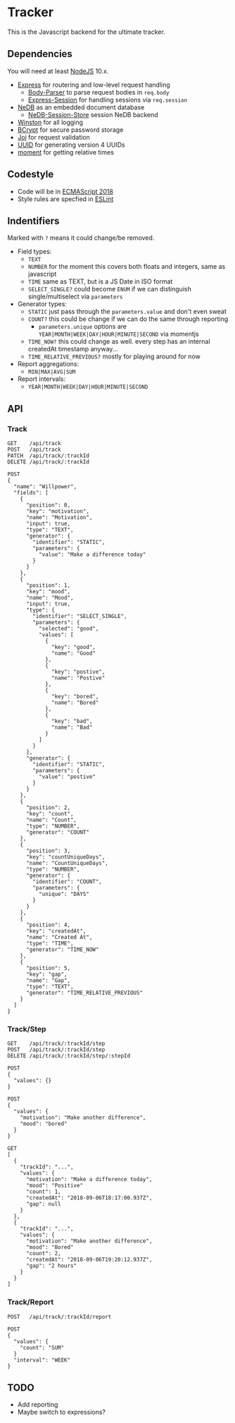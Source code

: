 # Tracker

This is the Javascript backend for the ultimate tracker.

## Dependencies

You will need at least [NodeJS](https://nodejs.org) 10.x.

* [Express](https://www.npmjs.com/package/express) for routering and low-level request handling
  * [Body-Parser](https://www.npmjs.com/package/body-parser) to parse request bodies in `req.body` 
  * [Express-Session](https://www.npmjs.com/package/express-session) for handling sessions via `req.session` 
* [NeDB](https://www.npmjs.com/package/nedb) as an embedded document database
  * [NeDB-Session-Store](https://www.npmjs.com/package/nedb-session-store) session NeDB backend
* [Winston](https://www.npmjs.com/package/winston) for all logging
* [BCrypt](https://www.npmjs.com/package/bcrypt) for secure password storage
* [Joi](https://www.npmjs.com/package/@hapi/joi) for request validation
* [UUID](https://www.npmjs.com/package/uuid) for generating version 4 UUIDs
* [moment](https://www.npmjs.com/package/moment) for getting relative times

## Codestyle

* Code will be in [ECMAScript 2018](http://www.ecma-international.org/ecma-262/9.0/)
* Style rules are specfied in [ESLint](.eslintrc.yml)

## Indentifiers
Marked with `?` means it could change/be removed.

* Field types: 
  * `TEXT`
  * `NUMBER` for the moment this covers both floats and integers, same as javascript
  * `TIME` same as TEXT, but is a JS Date in ISO format
  * `SELECT_SINGLE?` could become `ENUM` if we can distinguish single/multiselect via `parameters`
* Generator types:
  * `STATIC` just pass through the `parameters.value` and don't even sweat
  * `COUNT?` this could be change if we can do the same through reporting
    * `parameters.unique` options are `YEAR|MONTH|WEEK|DAY|HOUR|MINUTE|SECOND` via momentjs
  * `TIME_NOW?` this could change as well. every step has an internal createdAt timestamp anyway...
  * `TIME_RELATIVE_PREVIOUS?` mostly for playing around for now
* Report aggregations:
  * `MIN|MAX|AVG|SUM`
* Report intervals:
  * `YEAR|MONTH|WEEK|DAY|HOUR|MINUTE|SECOND`

## API

### Track
```
GET    /api/track
POST   /api/track
PATCH  /api/track/:trackId
DELETE /api/track/:trackId

POST
{
  "name": "Willpower",
  "fields": [
    {
      "position": 0,
      "key": "motivation",
      "name": "Motivation",
      "input": true,
      "type": "TEXT",
      "generator": {
        "identifier": "STATIC",
        "parameters": {
          "value": "Make a difference today"
        }
      }
    },
    {
      "position": 1,
      "key": "mood",
      "name": "Mood",
      "input": true,
      "type": {
        "identifier": "SELECT_SINGLE",
        "parameters": {
          "selected": "good",
          "values": [
            {
              "key": "good",
              "name": "Good"
            },
            {
              "key": "postive",
              "name": "Postive"
            },
            {
              "key": "bored",
              "name": "Bored"
            },
            {
              "key": "bad",
              "name": "Bad"
            }
          ]
        }
      },
      "generator": {
        "identifier": "STATIC",
        "parameters": {
          "value": "postive"
        }
      }
    },
    {
      "position": 2,
      "key": "count",
      "name": "Count",
      "type": "NUMBER",
      "generator": "COUNT"
    },
    {
      "position": 3,
      "key": "countUniqueDays",
      "name": "CountUniqueDays",
      "type": "NUMBER",
      "generator": {
        "identifier": "COUNT",
        "parameters": {
          "unique": "DAYS"
        }
      }
    },
    {
      "position": 4,
      "key": "createdAt",
      "name": "Created At",
      "type": "TIME",
      "generator": "TIME_NOW"
    },
    {
      "position": 5,
      "key": "gap",
      "name": "Gap",
      "type": "TEXT",
      "generator": "TIME_RELATIVE_PREVIOUS"
    }
  ]
}
```

### Track/Step
```
GET    /api/track/:trackId/step
POST   /api/track/:trackId/step
DELETE /api/track/:trackId/step/:stepId

POST
{
  "values": {}
}

POST
{
  "values": {
    "motivation": "Make another difference",
    "mood": "bored"
  }
}

GET
[
  {
    "trackId": "...",
    "values": {
      "motivation": "Make a difference today",
      "mood": "Positive"
      "count": 1,
      "createdAt": "2018-09-06T18:17:00.937Z",
      "gap": null
    }
  },
  {
    "trackId": "...",
    "values": {
      "motivation": "Make another difference",
      "mood": "Bored"
      "count": 2,
      "createdAt": "2018-09-06T19:20:12.937Z",
      "gap": "2 hours"
    }
  }
]
```

### Track/Report
```
POST   /api/track/:trackId/report

POST
{
  "values": {
    "count": "SUM"
  }
  "interval": "WEEK"
}
```

## TODO

* Add reporting
* Maybe switch to expressions?

